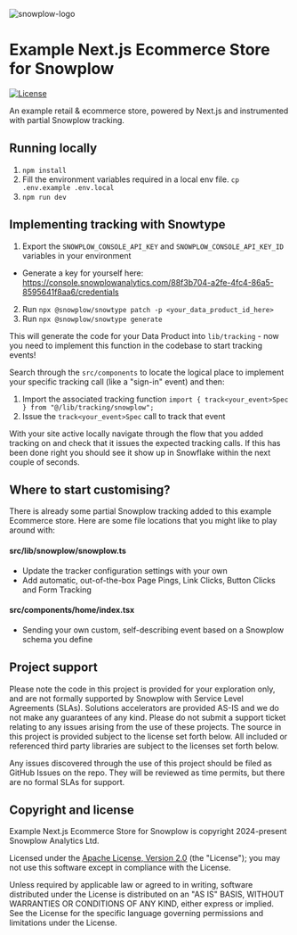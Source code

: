 ![snowplow-logo](.github/media/snowplow_logo.png)

# Example Next.js Ecommerce Store for Snowplow

[![License][license-image]][license]

An example retail & ecommerce store, powered by Next.js and instrumented with partial Snowplow tracking.

## Running locally

1. `npm install`
2. Fill the environment variables required in a local env file. `cp .env.example .env.local`
3. `npm run dev`

## Implementing tracking with Snowtype

1. Export the `SNOWPLOW_CONSOLE_API_KEY` and `SNOWPLOW_CONSOLE_API_KEY_ID` variables in your environment
  - Generate a key for yourself here: https://console.snowplowanalytics.com/88f3b704-a2fe-4fc4-86a5-8595641f8aa6/credentials
2. Run `npx @snowplow/snowtype patch -p <your_data_product_id_here>`
3. Run `npx @snowplow/snowtype generate`

This will generate the code for your Data Product into `lib/tracking` - now you need to implement this function in the codebase to start tracking events!

Search through the `src/components` to locate the logical place to implement your specific tracking call (like a "sign-in" event) and then:

1. Import the associated tracking function `import { track<your_event>Spec } from "@/lib/tracking/snowplow";`
2. Issue the `track<your_event>Spec` call to track that event

With your site active locally navigate through the flow that you added tracking on and check that it issues the expected tracking calls.  If this has been done right you should see it show up in Snowflake within the next couple of seconds.

## Where to start customising?

There is already some partial Snowplow tracking added to this example Ecommerce store. Here are some file locations that you might like to play around with:

#### src/lib/snowplow/snowplow.ts 
- Update the tracker configuration settings with your own
- Add automatic, out-of-the-box Page Pings, Link Clicks, Button Clicks and Form Tracking

#### src/components/home/index.tsx
- Sending your own custom, self-describing event based on a Snowplow schema you define

## Project support

Please note the code in this project is provided for your exploration only, and are not formally supported by Snowplow with Service Level Agreements (SLAs). Solutions accelerators are provided AS-IS and we do not make any guarantees of any kind. Please do not submit a support ticket relating to any issues arising from the use of these projects. The source in this project is provided subject to the license set forth below. All included or referenced third party libraries are subject to the licenses set forth below.

Any issues discovered through the use of this project should be filed as GitHub Issues on the repo. They will be reviewed as time permits, but there are no formal SLAs for support.

## Copyright and license

Example Next.js Ecommerce Store for Snowplow is copyright 2024-present Snowplow Analytics Ltd.

Licensed under the [Apache License, Version 2.0][license] (the "License");
you may not use this software except in compliance with the License.

Unless required by applicable law or agreed to in writing, software
distributed under the License is distributed on an "AS IS" BASIS,
WITHOUT WARRANTIES OR CONDITIONS OF ANY KIND, either express or implied.
See the License for the specific language governing permissions and
limitations under the License.

[license]: https://www.apache.org/licenses/LICENSE-2.0
[license-image]: https://img.shields.io/github/license/snowplow/snowplow-android-tracker
